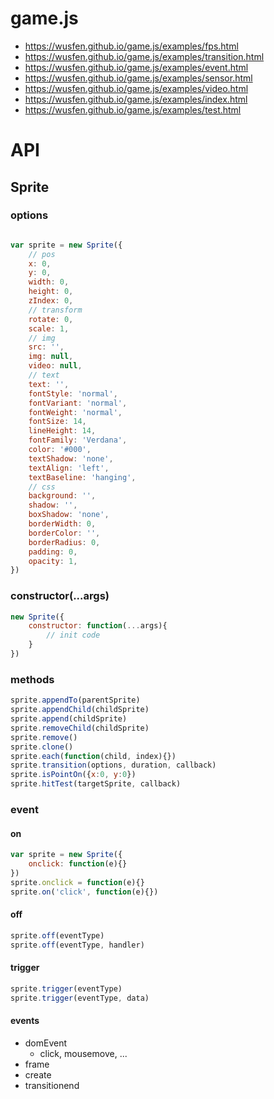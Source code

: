 # game.js


* https://wusfen.github.io/game.js/examples/fps.html
* https://wusfen.github.io/game.js/examples/transition.html
* https://wusfen.github.io/game.js/examples/event.html
* https://wusfen.github.io/game.js/examples/sensor.html
* https://wusfen.github.io/game.js/examples/video.html
* https://wusfen.github.io/game.js/examples/index.html
* https://wusfen.github.io/game.js/examples/test.html

# API

## Sprite

### options

```javascript

var sprite = new Sprite({
    // pos
    x: 0,
    y: 0,
    width: 0,
    height: 0,
    zIndex: 0,
    // transform
    rotate: 0,
    scale: 1,
    // img
    src: '',
    img: null,
    video: null,
    // text
    text: '',
    fontStyle: 'normal',
    fontVariant: 'normal',
    fontWeight: 'normal',
    fontSize: 14,
    lineHeight: 14,
    fontFamily: 'Verdana',
    color: '#000',
    textShadow: 'none',
    textAlign: 'left',
    textBaseline: 'hanging',
    // css
    background: '',
    shadow: '',
    boxShadow: 'none',
    borderWidth: 0,
    borderColor: '',
    borderRadius: 0,
    padding: 0,
    opacity: 1,
})

```

### constructor(...args)
```javascript
new Sprite({
    constructor: function(...args){
        // init code
    }
})
```

### methods
```javascript
sprite.appendTo(parentSprite)
sprite.appendChild(childSprite)
sprite.append(childSprite)
sprite.removeChild(childSprite)
sprite.remove()
sprite.clone()
sprite.each(function(child, index){})
sprite.transition(options, duration, callback)
sprite.isPointOn({x:0, y:0})
sprite.hitTest(targetSprite, callback)
```

### event

#### on
```javascript
var sprite = new Sprite({
    onclick: function(e){}
})
sprite.onclick = function(e){}
sprite.on('click', function(e){})
```

#### off
```javascript
sprite.off(eventType)
sprite.off(eventType, handler)
```

#### trigger
```javascript
sprite.trigger(eventType)
sprite.trigger(eventType, data)
```

#### events

- domEvent
    - click, mousemove, ...
- frame
- create
- transitionend